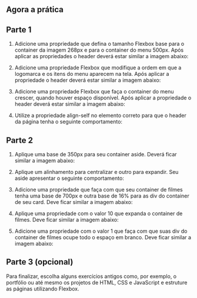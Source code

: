 ## Agora a prática

## Parte 1

1. Adicione uma propriedade que defina o tamanho Flexbox base para o container da imagem 268px e para o container do menu 500px. Após aplicar as propriedades o header deverá estar similar a imagem abaixo:

2. Adicione uma propriedade Flexbox que modifique a ordem em que a logomarca e os itens do menu aparecem na tela. Após aplicar a propriedade o header deverá estar similar a imagem abaixo:

3. Adicione uma propriedade Flexbox que faça o container do menu crescer, quando houver espaço disponível. Após aplicar a propriedade o header deverá estar similar a imagem abaixo:

4. Utilize a propriedade align-self no elemento correto para que o header da página tenha o seguinte comportamento:

## Parte 2

1. Aplique uma base de 350px para seu container aside. Deverá ficar similar a imagem abaixo:

2. Aplique um alinhamento para centralizar e outro para expandir. Seu aside apresentar o seguinte comportamento:

3. Adicione uma propriedade que faça com que seu container de filmes tenha uma base de 700px e outra base de 16% para as div do container de seu card. Deve ficar similar a imagem abaixo:

4. Aplique uma propriedade com o valor 10 que expanda o container de filmes. Deve ficar similar a imagem abaixo:

5. Adicione uma propriedade com o valor 1 que faça com que suas div do container de filmes ocupe todo o espaço em branco. Deve ficar similar a imagem abaixo:

## Parte 3 (opcional)

Para finalizar, escolha alguns exercícios antigos como, por exemplo, o portfólio ou até mesmo os projetos de HTML, CSS e JavaScript e estruture as páginas utilizando Flexbox.